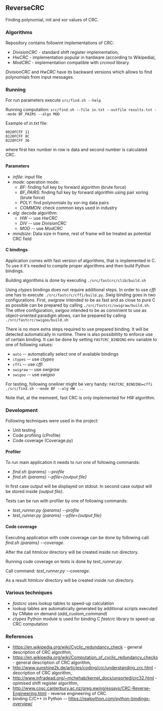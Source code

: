 ## ReverseCRC

Finding polynomial, init and xor values of CRC.


### Algorithms

Repository contains followint implementations of CRC:
* _DivisionCRC_ - standard shift register implementation,
* _HwCRC_ - implementation popular in hardware (according to Wikipedia),
* _ModCRC_ - implementation compatible with _crcmod_ library.

_DivisionCRC_ and _HwCRC_ have its backward versions which allows to find polynomials from input messages.


### Running

For run parameters execute `src/find.sh --help`

Running computation: `src/find.sh --file in.txt --outfile results.txt --mode BF_PAIRS --algo MOD`

Example of *in.txt* file:
```#comment
0020FCFF 11
0120FCFF 8C
0220FCFF 36
```
where first hex number in row is data and second number is calculated CRC.

#### Parameters

- *infile*: input file
- *mode*: operation mode:
    - *BF*: finding full key by forward algorithm (brute force)
    - *BF_PAIRS*: finding full key by forward algorithm using pair xoring (brute force)
    - *POLY*: find polynomials by xor-ing data pairs
    - *COMMON*: check common keys used in industry
- *alg*: decode algorithm:
    - *HW* -- use *HwCRC*
    - *DIV* -- use *DivisionCRC*
    - *MOD* -- use *ModCRC*
- *mindsize*: Data size in frame, rest of frame will be treated as potential CRC field

#### C bindings

Application comes with fast version of algorithms, that is implemented in C. 
To use it it's needed to compile proper algorithms and then build Python bindings.

Building algorithms is done by executing `./src/fastcrc/clib/build.sh`

Using *ctypes* bindings does not require additional steps. In order to use *cffi* one has to execute `./src/fastcrc/cffi/build.py`. 
*Swig* binding goes in two configurations. First, *swigraw* intended to be as fast and as close to pure C as possible can be 
prepared by calling `./src/fastcrc/swigraw/build.sh`. The othre configuration, *swigoo* intended to be as convinient to use as 
object-oriented paradigm allows, can be prepared by calling `./src/fastcrc/swigoo/build.sh`


There is no more extra steps required to use prepared binding. It will be detected automatically in runtime. 
There is also possiblitity to enforce use of certain binding. It can be done by setting `FASTCRC_BINDING` env variable to one of following values:
- `auto` -- automatically select one of available bindings
- `ctypes` -- use *ctypes*
- `cffi` -- use *cffi*
- `swigraw` -- use *swigraw*
- `swigoo` -- use *swigoo*

For testing, following oneliner might be very handy: `FASTCRC_BINDING=cffi ./src/find.sh --mode BF --alg HW ...`

Note that, at the memoent, fast CRC is only implemented for *HW* algorithm.


### Development

Following techniques were used in the project:
* Unit testing 
* Code profiling (cProfile)
* Code coverage (Coverage.py)


#### Profiler

To run main application it needs to run one of following commands:
* *find.sh {params} --profile*
* *find.sh {params} --pfile={output file}*

In first case output will be displayed on stdout. In second case output will be stored inside *{output file}*. 

Tests can be run with profiler by one of following commands:
* *test_runner.py {params} --profile*
* *test_runner.py {params} --pfile={output file}*


#### Code coverage

Executing application with code coverage can be done by following call: *find.sh {params} --coverage*.

After the call _htmlcov_ directory will be created inside run directory.

Running code coverage on tests is done by *test_runner.py*.

Call command: *test_runner.py --coverage*.

As a result *htmlcov* directory will be created inside run directory.


### Various techniques

- *fastcrc* uses lookup tables to speed-up calculation
- lookup tables are automatically generated by additional scripts executed by CMake on demand (*add_custom_command*)
- *ctypes* Python module is used for binding C *fastcrc* library to speed-up CRC computation


### References

* https://en.wikipedia.org/wiki/Cyclic_redundancy_check - general description of CRC algorithm,
* https://en.wikipedia.org/wiki/Computation_of_cyclic_redundancy_checks - general description of CRC algorithm,
* http://www.sunshine2k.de/articles/coding/crc/understanding_crc.html - description of CRC algorithm,
* http://www.infradead.org/~mchehab/kernel_docs/unsorted/crc32.html - opimised shift register algorithm,
* http://www.cosc.canterbury.ac.nz/greg.ewing/essays/CRC-Reverse-Engineering.html - reverse engineering of CRC.
* binding C/C++ in Python -- https://realpython.com/python-bindings-overview/
